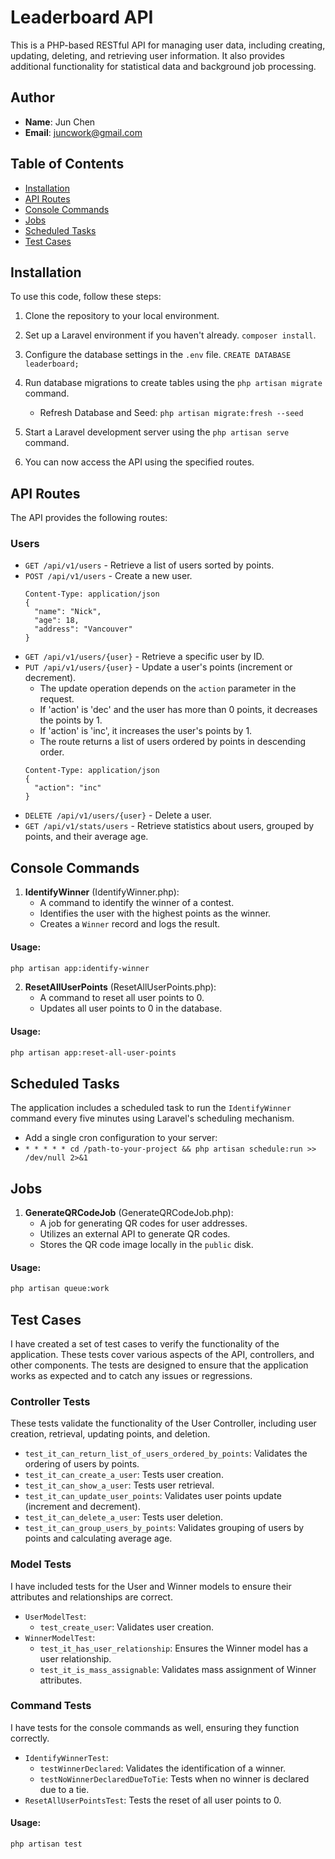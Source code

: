 # Leaderboard API

This is a PHP-based RESTful API for managing user data, including creating, updating, deleting, and retrieving user information. It also provides additional functionality for statistical data and background job processing.

## Author
- **Name**: Jun Chen
- **Email**: juncwork@gmail.com

## Table of Contents
- [Installation](#installation)
- [API Routes](#api-routes)
- [Console Commands](#console-commands)
- [Jobs](#jobs)
- [Scheduled Tasks](#scheduled-tasks)
- [Test Cases](#test-cases)

## Installation

To use this code, follow these steps:

1. Clone the repository to your local environment.

2. Set up a Laravel environment if you haven't already. `composer install`.

3. Configure the database settings in the `.env` file. `CREATE DATABASE leaderboard;`

4. Run database migrations to create tables using the `php artisan migrate` command.
   - Refresh Database and Seed: `php artisan migrate:fresh --seed`

5. Start a Laravel development server using the `php artisan serve` command.

6. You can now access the API using the specified routes.


## API Routes

The API provides the following routes:

### Users
- `GET /api/v1/users` - Retrieve a list of users sorted by points.
- `POST /api/v1/users` - Create a new user.
  ```
  Content-Type: application/json
  {
    "name": "Nick",
    "age": 18,
    "address": "Vancouver"
  }
  ```
- `GET /api/v1/users/{user}` - Retrieve a specific user by ID.
- `PUT /api/v1/users/{user}` - Update a user's points (increment or decrement).
  - The update operation depends on the `action` parameter in the request.
  - If 'action' is 'dec' and the user has more than 0 points, it decreases the points by 1.
  - If 'action' is 'inc', it increases the user's points by 1.
  - The route returns a list of users ordered by points in descending order.
  ```
  Content-Type: application/json
  {
    "action": "inc"
  }
  ```
- `DELETE /api/v1/users/{user}` - Delete a user.
- `GET /api/v1/stats/users` - Retrieve statistics about users, grouped by points, and their average age.


## Console Commands

1. **IdentifyWinner** (IdentifyWinner.php):
    - A command to identify the winner of a contest.
    - Identifies the user with the highest points as the winner.
    - Creates a `Winner` record and logs the result.
#### Usage:
```bash
php artisan app:identify-winner
```

2. **ResetAllUserPoints** (ResetAllUserPoints.php):
    - A command to reset all user points to 0.
    - Updates all user points to 0 in the database.
#### Usage:
```bash
php artisan app:reset-all-user-points
```

## Scheduled Tasks

The application includes a scheduled task to run the `IdentifyWinner` command every five minutes using Laravel's scheduling mechanism.
- Add a single cron configuration to your server:
- `* * * * * cd /path-to-your-project && php artisan schedule:run >> /dev/null 2>&1`

## Jobs

1. **GenerateQRCodeJob** (GenerateQRCodeJob.php):
    - A job for generating QR codes for user addresses.
    - Utilizes an external API to generate QR codes.
    - Stores the QR code image locally in the `public` disk.
#### Usage:
```bash
php artisan queue:work
```

## Test Cases

I have created a set of test cases to verify the functionality of the application. These tests cover various aspects of the API, controllers, and other components. The tests are designed to ensure that the application works as expected and to catch any issues or regressions.

### Controller Tests

These tests validate the functionality of the User Controller, including user creation, retrieval, updating points, and deletion.

- `test_it_can_return_list_of_users_ordered_by_points`: Validates the ordering of users by points.
- `test_it_can_create_a_user`: Tests user creation.
- `test_it_can_show_a_user`: Tests user retrieval.
- `test_it_can_update_user_points`: Validates user points update (increment and decrement).
- `test_it_can_delete_a_user`: Tests user deletion.
- `test_it_can_group_users_by_points`: Validates grouping of users by points and calculating average age.

### Model Tests

I have included tests for the User and Winner models to ensure their attributes and relationships are correct.

- `UserModelTest`:
    - `test_create_user`: Validates user creation.
- `WinnerModelTest`:
    - `test_it_has_user_relationship`: Ensures the Winner model has a user relationship.
    - `test_it_is_mass_assignable`: Validates mass assignment of Winner attributes.

### Command Tests

I have tests for the console commands as well, ensuring they function correctly.

- `IdentifyWinnerTest`:
    - `testWinnerDeclared`: Validates the identification of a winner.
    - `testNoWinnerDeclaredDueToTie`: Tests when no winner is declared due to a tie.
- `ResetAllUserPointsTest`: Tests the reset of all user points to 0.

#### Usage:
```bash
php artisan test
```
